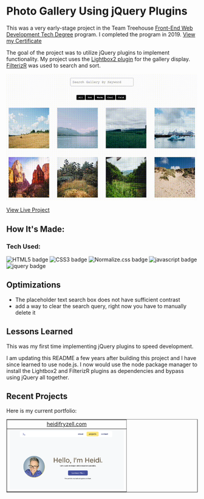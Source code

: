 # Photo Gallery Using jQuery Plugins

This was a very early-stage project in the Team Treehouse [Front-End Web Development Tech Degree](https://teamtreehouse.com/techdegree/front-end-web-development) program. I completed the program in 2019. [View my Certificate](https://www.credential.net/1700e85d-d29e-493d-a28e-a8c1860459c8#acc.PS7ITKNb)

The goal of the project was to utilize jQuery plugins to implement functionality. My project uses the [Lightbox2 plugin](https://github.com/lokesh/lightbox2/) for the gallery display. [FilterizR](https://github.com/giotiskl/filterizr/) was used to search and sort.

<img src="./images/fetd-5.gif" alt="scrolling gif of one-page portfolio" />

[View Live Project](https://heidifryzell.com/fetd-project-5/)

## How It's Made:
### Tech Used:
<img src="https://img.shields.io/badge/HTML-black?style=flat-square&logo=html5" alt="HTML5 badge" height="50"> <img src="https://img.shields.io/badge/CSS-black?style=flat-square&logo=css3" alt="CSS3 badge" height="50"> <img src="https://img.shields.io/badge/Normalize.css-black?style=flat-square&logo=Normalize.css" alt="Normalize.css badge" height="50"> <img src="https://img.shields.io/badge/javascript-black?style=flat-square&logo=javascript" alt="javascript badge" height="50"> <img src="https://img.shields.io/badge/jquery-black?style=flat-square&logo=jquery" alt="jquery badge" height="50">

## Optimizations

- The placeholder text search box does not have sufficient contrast
- add a way to clear the search query, right now you have to manually delete it

## Lessons Learned

This was my first time implementing jQuery plugins to speed development.

I am updating this README a few years after building this project and I have since learned to use node.js. I now would use the node package manager to install the Lightbox2 and FilterizR plugins as dependencies and bypass using jQuery all together.

## Recent Projects

Here is my current portfolio:


<table border="1">
  <tr>
    <td style="text-align: center;"><a href="https://heidifryzell.com">heidifryzell.com</a></td>
  </tr>
  <tr>
    <td><a href="https://heidifryzell.com"><img width="300" src="https://raw.githubusercontent.com/heidi37/my-python-portfolio/main/static/images/screenshot.png" alt="screenshot of web development portfolio built with Python" /></a></td>
  </tr>
</table>
